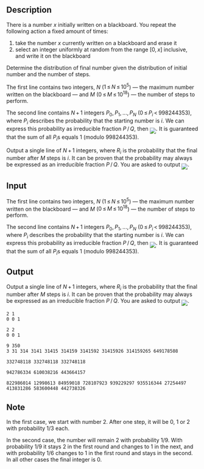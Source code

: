 ## Description

<div><p>There is a number <span class="tex-span"><i>x</i></span> initially written on a blackboard. You repeat the following action a fixed amount of times: </p><ol> <li> take the number <span class="tex-span"><i>x</i></span> currently written on a blackboard and erase it </li><li> select an integer uniformly at random from the range <span class="tex-span">[0, <i>x</i>]</span> inclusive, and write it on the blackboard </li></ol><p>Determine the distribution of final number given the distribution of initial number and the number of steps.</p></div><div class="input-specification"><p>The first line contains two integers, <span class="tex-span"><i>N</i></span> (<span class="tex-span">1 ≤ <i>N</i> ≤ 10<sup class="upper-index">5</sup></span>)&nbsp;— the maximum number written on the blackboard&nbsp;— and <span class="tex-span"><i>M</i></span> (<span class="tex-span">0 ≤ <i>M</i> ≤ 10<sup class="upper-index">18</sup></span>)&nbsp;— the number of steps to perform.</p><p>The second line contains <span class="tex-span"><i>N</i> + 1</span> integers <span class="tex-span"><i>P</i><sub class="lower-index">0</sub>, <i>P</i><sub class="lower-index">1</sub>, ..., <i>P</i><sub class="lower-index"><i>N</i></sub></span> (<span class="tex-span">0 ≤ <i>P</i><sub class="lower-index"><i>i</i></sub> &lt; 998244353</span>), where <span class="tex-span"><i>P</i><sub class="lower-index"><i>i</i></sub></span> describes the probability that the starting number is <span class="tex-span"><i>i</i></span>. We can express this probability as irreducible fraction <span class="tex-span"><i>P</i> / <i>Q</i></span>, then <img align="middle" class="tex-formula" src="file://WYlMaYgZ.png" style="max-width: 100.0%;max-height: 100.0%;">. It is guaranteed that the sum of all <span class="tex-span"><i>P</i><sub class="lower-index"><i>i</i></sub></span>s equals <span class="tex-span">1</span> (modulo <span class="tex-span">998244353</span>).</p></div><div class="output-specification"><p>Output a single line of <span class="tex-span"><i>N</i> + 1</span> integers, where <span class="tex-span"><i>R</i><sub class="lower-index"><i>i</i></sub></span> is the probability that the final number after <span class="tex-span"><i>M</i></span> steps is <span class="tex-span"><i>i</i></span>. It can be proven that the probability may always be expressed as an irreducible fraction <span class="tex-span"><i>P</i> / <i>Q</i></span>. You are asked to output <img align="middle" class="tex-formula" src="file://ioqaoAYU.png" style="max-width: 100.0%;max-height: 100.0%;">.</p></div>

## Input

<p>The first line contains two integers, <span class="tex-span"><i>N</i></span> (<span class="tex-span">1 ≤ <i>N</i> ≤ 10<sup class="upper-index">5</sup></span>)&nbsp;— the maximum number written on the blackboard&nbsp;— and <span class="tex-span"><i>M</i></span> (<span class="tex-span">0 ≤ <i>M</i> ≤ 10<sup class="upper-index">18</sup></span>)&nbsp;— the number of steps to perform.</p><p>The second line contains <span class="tex-span"><i>N</i> + 1</span> integers <span class="tex-span"><i>P</i><sub class="lower-index">0</sub>, <i>P</i><sub class="lower-index">1</sub>, ..., <i>P</i><sub class="lower-index"><i>N</i></sub></span> (<span class="tex-span">0 ≤ <i>P</i><sub class="lower-index"><i>i</i></sub> &lt; 998244353</span>), where <span class="tex-span"><i>P</i><sub class="lower-index"><i>i</i></sub></span> describes the probability that the starting number is <span class="tex-span"><i>i</i></span>. We can express this probability as irreducible fraction <span class="tex-span"><i>P</i> / <i>Q</i></span>, then <img align="middle" class="tex-formula" src="file://WYlMaYgZ.png" style="max-width: 100.0%;max-height: 100.0%;">. It is guaranteed that the sum of all <span class="tex-span"><i>P</i><sub class="lower-index"><i>i</i></sub></span>s equals <span class="tex-span">1</span> (modulo <span class="tex-span">998244353</span>).</p>

## Output

<p>Output a single line of <span class="tex-span"><i>N</i> + 1</span> integers, where <span class="tex-span"><i>R</i><sub class="lower-index"><i>i</i></sub></span> is the probability that the final number after <span class="tex-span"><i>M</i></span> steps is <span class="tex-span"><i>i</i></span>. It can be proven that the probability may always be expressed as an irreducible fraction <span class="tex-span"><i>P</i> / <i>Q</i></span>. You are asked to output <img align="middle" class="tex-formula" src="file://ioqaoAYU.png" style="max-width: 100.0%;max-height: 100.0%;">.</p>





```input1
2 1
0 0 1

```




```input2
2 2
0 0 1

```




```input3
9 350
3 31 314 3141 31415 314159 3141592 31415926 314159265 649178508

```




```output1
332748118 332748118 332748118

```




```output2
942786334 610038216 443664157

```




```output3
822986014 12998613 84959018 728107923 939229297 935516344 27254497 413831286 583600448 442738326

```



## Note

<p>In the first case, we start with number 2. After one step, it will be 0, 1 or 2 with probability 1/3 each.</p><p>In the second case, the number will remain 2 with probability 1/9. With probability 1/9 it stays 2 in the first round and changes to 1 in the next, and with probability 1/6 changes to 1 in the first round and stays in the second. In all other cases the final integer is 0.</p>
